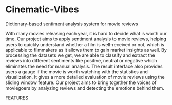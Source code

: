 # Cinematic-Vibes
Dictionary-based sentiment analysis system for movie reviews

With many movies releasing each year, it is hard to decide what is worth our time. 
Our project aims to apply sentiment analysis to movie reviews, helping users to quickly understand 
whether a film is well-received or not, which is applicable to filmmakers as it allows them to gain 
market insights as well. By processing the datasets we get, we are able to classify and extract the 
reviews into different sentiments like positive, neutral or negative which eliminates the need for manual 
analysis. The result interface also provides users a gauge if the movie is worth watching with the statistics 
and visualization. It gives a more detailed evaluation of movie reviews using the sliding window feature. 
Our project aims to bring together the voices of moviegoers by analyzing reviews and detecting the emotions 
behind them.


FEATURES 




